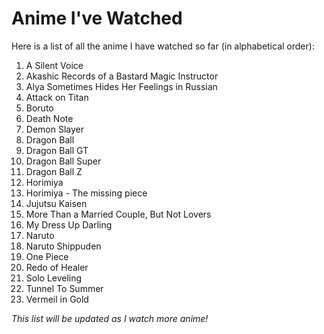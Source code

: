 # Anime I've Watched

Here is a list of all the anime I have watched so far (in alphabetical order):

1. A Silent Voice
2. Akashic Records of a Bastard Magic Instructor  
3. Alya Sometimes Hides Her Feelings in Russian  
4. Attack on Titan  
5. Boruto  
6. Death Note  
7. Demon Slayer  
8. Dragon Ball  
9. Dragon Ball GT  
10. Dragon Ball Super  
11. Dragon Ball Z
12. Horimiya
13. Horimiya - The missing piece
14. Jujutsu Kaisen  
15. More Than a Married Couple, But Not Lovers
16. My Dress Up Darling
17. Naruto  
18. Naruto Shippuden  
19. One Piece  
20. Redo of Healer  
21. Solo Leveling
22. Tunnel To Summer 
23. Vermeil in Gold  

*This list will be updated as I watch more anime!*
